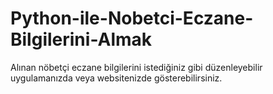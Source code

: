 # Python-ile-Nobetci-Eczane-Bilgilerini-Almak
Alınan nöbetçi eczane bilgilerini istediğiniz gibi düzenleyebilir uygulamanızda veya websitenizde gösterebilirsiniz.

